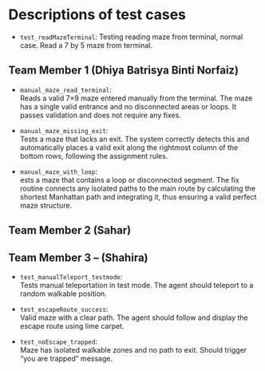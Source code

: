 # Descriptions of test cases

- `test_readMazeTerminal`: Testing reading maze from terminal, normal case. Read a 7 by 5 maze from terminal.


## Team Member 1 (Dhiya Batrisya Binti Norfaiz)

- `manual_maze_read_terminal`:  
  Reads a valid 7×9 maze entered manually from the terminal. The maze has a single valid entrance and no disconnected areas or loops. It passes validation and does not require any fixes.

- `manual_maze_missing_exit`:  
  Tests a maze that lacks an exit. The system correctly detects this and automatically places a valid exit along the rightmost column of the bottom rows, following the assignment rules.

- `manual_maze_with_loop`:  
  ests a maze that contains a loop or disconnected segment. The fix routine connects any isolated paths to the main route by calculating the shortest Manhattan path and integrating it, thus ensuring a valid perfect maze structure.



## Team Member 2 (Sahar)



## Team Member 3 – (Shahira)

- `test_manualTeleport_testmode`:  
  Tests manual teleportation in test mode. The agent should teleport to a random walkable position.

- `test_escapeRoute_success`:  
  Valid maze with a clear path. The agent should follow and display the escape route using lime carpet.

- `test_noEscape_trapped`:  
  Maze has isolated walkable zones and no path to exit. Should trigger “you are trapped” message.
